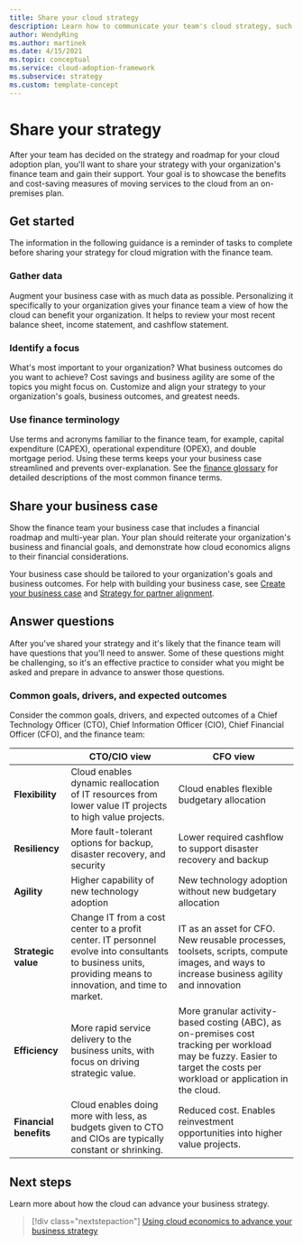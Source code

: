 ```yaml
---
title: Share your cloud strategy
description: Learn how to communicate your team's cloud strategy, such as a financial roadmap and multi-year plan, to your finance team.
author: WendyRing
ms.author: martinek
ms.date: 4/15/2021
ms.topic: conceptual
ms.service: cloud-adoption-framework
ms.subservice: strategy
ms.custom: template-concept
---
```


# Share your strategy

After your team has decided on the strategy and roadmap for your cloud adoption plan, you'll want to share your strategy with your organization's finance team and gain their support. Your goal is to showcase the benefits and cost-saving measures of moving services to the cloud from an on-premises plan.

## Get started

The information in the following guidance is a reminder of tasks to complete before sharing your strategy for cloud migration with the finance team.

### Gather data

Augment your business case with as much data as possible. Personalizing it specifically to your organization gives your finance team a view of how the cloud can benefit your organization. It helps to review your most recent balance sheet, income statement, and cashflow statement.

### Identify a focus

What's most important to your organization? What business outcomes do you want to achieve? Cost savings and business agility are some of the topics you might focus on. Customize and align your strategy to your organization's goals, business outcomes, and greatest needs.

### Use finance terminology

Use terms and acronyms familiar to the finance team, for example, capital expenditure (CAPEX), operational expenditure (OPEX), and double mortgage period. Using these terms keeps your your business case streamlined and prevents over-explanation. See the [finance glossary](./finance-vocabulary-terms.md) for detailed descriptions of the most common finance terms.

## Share your business case

Show the finance team your business case that includes a financial roadmap and multi-year plan. Your plan should reiterate your organization's business and financial goals, and demonstrate how cloud economics aligns to their financial considerations.

Your business case should be tailored to your organization's goals and business outcomes. For help with building your business case, see [Create your business case](./cloud-migration-business-case.md) and [Strategy for partner alignment](./partner-alignment.md).

## Answer questions

After you've shared your strategy and it's likely that the finance team will have questions that you'll need to answer. Some of these questions might be challenging, so it's an effective practice to consider what you might be asked and prepare in advance to answer those questions.

### Common goals, drivers, and expected outcomes

Consider the common goals, drivers, and expected outcomes of a Chief Technology Officer (CTO), Chief Information Officer (CIO), Chief Financial Officer (CFO), and the finance team:

|          | CTO/CIO view | CFO view |
|----------|----------------|--------------------|
| **Flexibility** | Cloud enables dynamic reallocation of IT resources from lower value IT projects to high value projects. | Cloud enables flexible budgetary allocation |
| **Resiliency** | More fault-tolerant options for backup, disaster recovery, and security | Lower required cashflow to support disaster recovery and backup |
| **Agility** | Higher capability of new technology adoption | New technology adoption without new budgetary allocation |
| **Strategic value** | Change IT from a cost center to a profit center. IT personnel evolve into consultants to business units, providing means to innovation, and time to market.| IT as an asset for CFO. New reusable processes, toolsets, scripts, compute images, and ways to increase business agility and innovation |
| **Efficiency** | More rapid service delivery to the business units, with focus on driving strategic value. | More granular activity-based costing (ABC), as on-premises cost tracking per workload may be fuzzy. Easier to target the costs per workload or application in the cloud. |
| **Financial benefits** | Cloud enables doing more with less, as budgets given to CTO and CIOs are typically constant or shrinking.| Reduced cost. Enables reinvestment opportunities into higher value projects. |

## Next steps

Learn more about how the cloud can advance your business strategy.

> [!div class="nextstepaction"]
> [Using cloud economics to advance your business strategy](./index.md)
